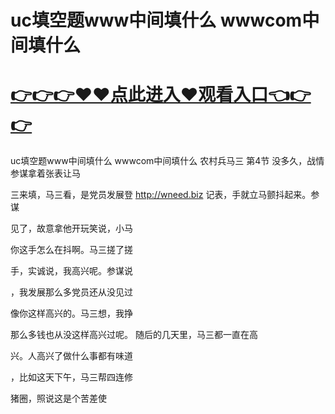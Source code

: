 # uc填空题www中间填什么 wwwcom中间填什么

# <a href="https://github.com/bitezs/bite/issues/1">👉👉👉♥♥点此进入♥观看入口👈👉👉</a>

uc填空题www中间填什么 wwwcom中间填什么
农村兵马三  第4节
没多久，战情参谋拿着张表让马

三来填，马三看，是党员发展登
http://wneed.biz
记表，手就立马颤抖起来。参谋

见了，故意拿他开玩笑说，小马

你这手怎么在抖啊。马三搓了搓

手，实诚说，我高兴呢。参谋说

，我发展那么多党员还从没见过

像你这样高兴的。马三想，我挣

那么多钱也从没这样高兴过呢。
随后的几天里，马三都一直在高

兴。人高兴了做什么事都有味道

，比如这天下午，马三帮四连修

猪圈，照说这是个苦差使
